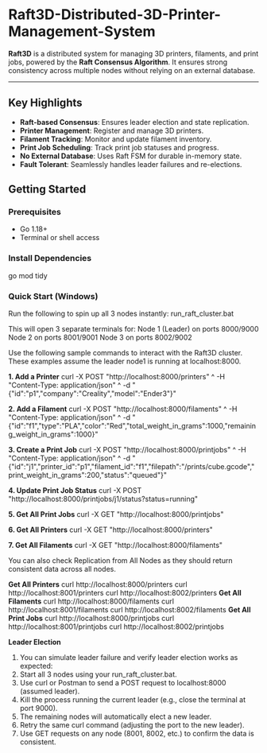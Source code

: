 # Raft3D-Distributed-3D-Printer-Management-System

**Raft3D** is a distributed system for managing 3D printers, filaments, and print jobs, powered by the **Raft Consensus Algorithm**. It ensures strong consistency across multiple nodes without relying on an external database.

---

## Key Highlights

- **Raft-based Consensus**: Ensures leader election and state replication.
- **Printer Management**: Register and manage 3D printers.
- **Filament Tracking**: Monitor and update filament inventory.
- **Print Job Scheduling**: Track print job statuses and progress.
- **No External Database**: Uses Raft FSM for durable in-memory state.
- **Fault Tolerant**: Seamlessly handles leader failures and re-elections.

## Getting Started

### Prerequisites

- Go 1.18+
- Terminal or shell access

### Install Dependencies

go mod tidy

### Quick Start (Windows)

Run the following to spin up all 3 nodes instantly:
run_raft_cluster.bat

This will open 3 separate terminals for:
Node 1 (Leader) on ports 8000/9000
Node 2 on ports 8001/9001
Node 3 on ports 8002/9002

Use the following sample commands to interact with the Raft3D cluster. These examples assume the leader node1 is running at localhost:8000.

**1. Add a Printer**
curl -X POST "http://localhost:8000/printers" ^
-H "Content-Type: application/json" ^
-d "{\"id\":\"p1\",\"company\":\"Creality\",\"model\":\"Ender3\"}"

**2. Add a Filament**
curl -X POST "http://localhost:8000/filaments" ^
-H "Content-Type: application/json" ^
-d "{\"id\":\"f1\",\"type\":\"PLA\",\"color\":\"Red\",\"total_weight_in_grams\":1000,\"remaining_weight_in_grams\":1000}"

**3. Create a Print Job**
curl -X POST "http://localhost:8000/printjobs" ^
-H "Content-Type: application/json" ^
-d "{\"id\":\"j1\",\"printer_id\":\"p1\",\"filament_id\":\"f1\",\"filepath\":\"/prints/cube.gcode\",\"print_weight_in_grams\":200,\"status\":\"queued\"}"

**4. Update Print Job Status**
curl -X POST "http://localhost:8000/printjobs/j1/status?status=running"

**5. Get All Print Jobs**
curl -X GET "http://localhost:8000/printjobs"

**6. Get All Printers**
curl -X GET "http://localhost:8000/printers"

**7. Get All Filaments**
curl -X GET "http://localhost:8000/filaments"

You can also check Replication from All Nodes as they should return consistent data across all nodes.

**Get All Printers**
curl http://localhost:8000/printers
curl http://localhost:8001/printers
curl http://localhost:8002/printers
**Get All Filaments**
curl http://localhost:8000/filaments
curl http://localhost:8001/filaments
curl http://localhost:8002/filaments
**Get All Print Jobs**
curl http://localhost:8000/printjobs
curl http://localhost:8001/printjobs
curl http://localhost:8002/printjobs

**Leader Election**
1) You can simulate leader failure and verify leader election works as expected:
2) Start all 3 nodes using your run_raft_cluster.bat.
3) Use curl or Postman to send a POST request to localhost:8000 (assumed leader).
4) Kill the process running the current leader (e.g., close the terminal at port 9000).
5) The remaining nodes will automatically elect a new leader.
6) Retry the same curl command (adjusting the port to the new leader).
7) Use GET requests on any node (8001, 8002, etc.) to confirm the data is consistent.
